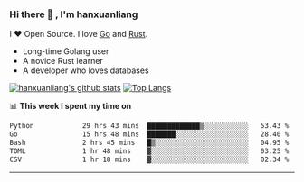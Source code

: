 ### Hi there 👋 , I'm hanxuanliang

<!--
**hanxuanliang/hanxuanliang** is a ✨ _special_ ✨ repository because its `README.md` (this file) appears on your GitHub profile.

Here are some ideas to get you started:

- 🔭 I’m currently working on ...
- 🌱 I’m currently learning ...
- 👯 I’m looking to collaborate on ...
- 🤔 I’m looking for help with ...
- 💬 Ask me about ...
- 📫 How to reach me: ...
- 😄 Pronouns: ...
- ⚡ Fun fact: ...
-->
I ❤ Open Source. I love [Go](https://golang.org) and [Rust](https://www.rust-lang.org/zh-CN/).

* Long-time Golang user
* A novice Rust learner
* A developer who loves databases

[![hanxuanliang's github stats](https://github-readme-stats.vercel.app/api/top-langs/?username=hanxuanliang&hide=html)](https://github.com/anuraghazra/github-readme-stats)
[![Top Langs](https://github-readme-stats.vercel.app/api?username=hanxuanliang&show_icons=true&count_private=true&line_height=40)](https://github.com/anuraghazra/github-readme-stats)

📊 **This week I spent my time on**
<!--START_SECTION:waka-->

```txt
Python            29 hrs 43 mins  █████████████▒░░░░░░░░░░░   53.43 %
Go                15 hrs 48 mins  ███████░░░░░░░░░░░░░░░░░░   28.40 %
Bash              2 hrs 45 mins   █▒░░░░░░░░░░░░░░░░░░░░░░░   04.95 %
TOML              1 hr 48 mins    ▓░░░░░░░░░░░░░░░░░░░░░░░░   03.25 %
CSV               1 hr 18 mins    ▓░░░░░░░░░░░░░░░░░░░░░░░░   02.34 %
```

<!--END_SECTION:waka-->

***

